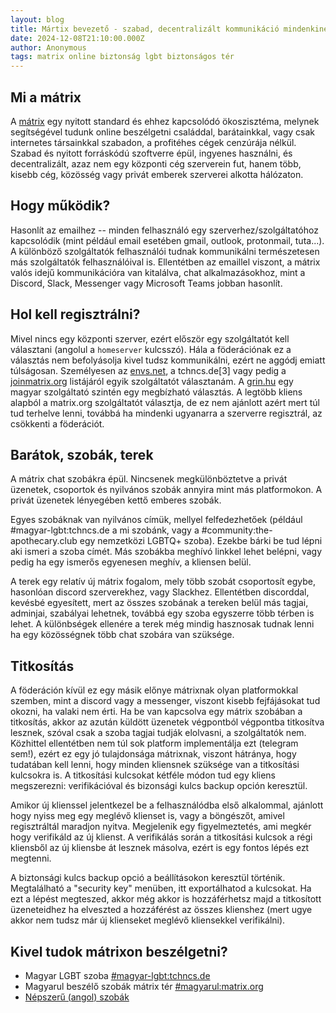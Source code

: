 ```yaml
---
layout: blog
title: Mártix bevezető - szabad, decentralizált kommunikáció mindenkinek
date: 2024-12-08T21:10:00.000Z
author: Anonymous
tags: matrix online biztonság lgbt biztonságos tér
---
```

## Mi a mátrix

A [mátrix](https://matrix.org) egy nyitott standard és ehhez kapcsolódó ökoszisztéma, melynek
segítségével tudunk online beszélgetni családdal, barátainkkal, vagy csak
internetes társainkkal szabadon, a profitéhes cégek cenzúrája nélkül. Szabad
és nyitott forráskódú szoftverre épül, ingyenes használni, és decentralizált,
azaz nem egy központi cég szerverein fut, hanem több, kisebb cég, közösség
vagy privát emberek szerverei alkotta hálózaton.

## Hogy működik?

Hasonlít az emailhez -- minden felhasználó egy szerverhez/szolgáltatóhoz
kapcsolódik (mint például email esetében gmail, outlook, protonmail, tuta...).
A különböző szolgáltatók felhasználói tudnak kommunikálni természetesen más
szolgáltatók felhasználóival is. Ellentétben az emaillel viszont, a mátrix
valós idejű kommunikációra van kitalálva, chat alkalmazásokhoz, mint a Discord,
Slack, Messenger vagy Microsoft Teams jobban hasonlít.

## Hol kell regisztrálni?

Mivel nincs egy központi szerver, ezért először egy szolgáltatót kell
választani (angolul a `homeserver` kulcsszó). Hála a föderációnak ez a
választás nem befolyásolja kivel tudsz kommunikálni, ezért ne aggódj
emiatt túlságosan. Személyesen az [envs.net](https://element.envs.net/), a tchncs.de[3] vagy pedig
a [joinmatrix.org](https://tchncs.de/matrix) listájáról egyik szolgáltatót választanám. A [grin.hu](servers.joinmatrix.org)
egy magyar szolgáltató szintén egy megbízható választás. A legtöbb kliens
alapból a matrix.org szolgáltatót választja, de ez nem ajánlott azért mert
túl tud terhelve lenni, továbbá ha mindenki ugyanarra a szerverre regisztrál,
az csökkenti a föderációt.

## Barátok, szobák, terek

A mátrix chat szobákra épül. Nincsenek megkülönböztetve a privát üzenetek,
csoportok és nyilvános szobák annyira mint más platformokon. A privát üzenetek
lényegében kettő emberes szobák.

Egyes szobáknak van nyilvános címük, mellyel felfedezhetőek (például
#magyar-lgbt:tchncs.de a mi szobánk, vagy a #community:the-apothecary.club egy
nemzetközi LGBTQ+ szoba). Ezekbe bárki be tud lépni aki ismeri a szoba címét.
Más szobákba meghívó linkkel lehet belépni, vagy pedig ha egy ismerős egyenesen
meghív, a kliensen belül.

A terek egy relatív új mátrix fogalom, mely több szobát csoportosít egybe,
hasonlóan discord szerverekhez, vagy Slackhez. Ellentétben discorddal,
kevésbé egyesített, mert az összes szobának a tereken belül más tagjai,
adminjai, szabályai lehetnek, továbbá egy szoba egyszerre több térben is lehet.
A különbségek ellenére a terek még mindig hasznosak tudnak lenni ha egy
közösségnek több chat szobára van szüksége.

## Titkosítás

A föderáción kívül ez egy másik előnye mátrixnak olyan platformokkal szemben,
mint a discord vagy a messenger, viszont kisebb fejfájásokat tud okozni, ha
valaki nem érti. Ha be van kapcsolva egy mátrix szobában a titkosítás, akkor
az azután küldött üzenetek végpontból végpontba titkosítva lesznek, szóval
csak a szoba tagjai tudják elolvasni, a szolgáltatók nem. Közhittel ellentétben
nem túl sok platform implementálja ezt (telegram sem!), ezért ez egy jó
tulajdonsága mátrixnak, viszont hátránya, hogy tudatában kell lenni, hogy
minden kliensnek szüksége van a titkosítási kulcsokra is. A titkosítási
kulcsokat kétféle módon tud egy kliens megszerezni: verifikációval és
bizonsági kulcs backup opción keresztül.

Amikor új klienssel jelentkezel be a felhasználódba első alkalommal,
ajánlott hogy nyiss meg egy meglévő klienset is, vagy a böngészőt, amivel
regisztráltál maradjon nyitva. Megjelenik egy figyelmeztetés, ami megkér
hogy verifikáld az új klienst. A verifikálás során a titkosítási kulcsok
a régi kliensből az új kliensbe át lesznek másolva, ezért is egy fontos lépés
ezt megtenni.

A biztonsági kulcs backup opció a beállításokon keresztül történik.
Megtalálható a "security key" menüben, itt exportálhatod a kulcsokat.
Ha ezt a lépést megteszed, akkor még akkor is hozzáférhetsz majd a titkosított
üzeneteidhez ha elveszted a hozzáférést az összes klienshez (mert ugye akkor
nem tudsz már új klienseket meglévő kliensekkel verifikálni).

## Kivel tudok mátrixon beszélgetni?

- Magyar LGBT szoba [#magyar-lgbt:tchncs.de](https://matrix.to/#/#magyar-lgbt:tchncs.de)
- Magyarul beszélő szobák mátrix tér [#magyarul:matrix.org](https://matrix.to/#/#magyarul:matrix.org)
- [Népszerű (angol) szobák](https://joinmatrix.org/guide/popular-rooms/)
